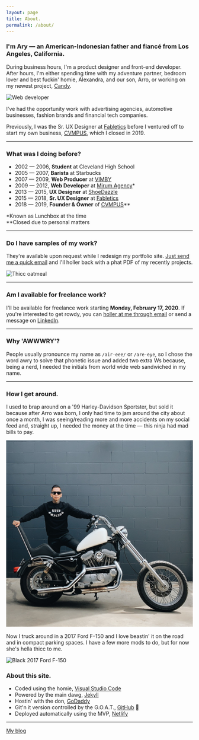 ```yaml
---
layout: page
title: About.
permalink: /about/
---
```


### I'm Ary &mdash; an American-Indonesian father and fianc&eacute; from Los Angeles, California.

During business hours, I'm a product designer and front-end developer. After hours, I'm either spending time with my adventure partner, bedroom lover and best fuckin' homie, Alexandra, and our son, Arro, or working on my newest project, [Candy](https://candymotor.co).

![Web developer](https://media.giphy.com/media/gG6OcTSRWaSis/giphy.gif)

I've had the opportunity work with advertising agencies, automotive businesses, fashion brands and financial tech companies.

Previously, I was the Sr. UX Designer at [Fabletics][url-fabletics] before I ventured off to start my own business, [CVMPUS][url-cvmpus], which I closed in 2019.

***

### What was I doing before?

* 2002 — 2006, **Student** at Cleveland High School
* 2005 — 2007, **Barista** at Starbucks
* 2007 — 2009, **Web Producer** at [VIMBY][url-vimby]
* 2009 — 2012, **Web Developer** at [Mirum Agency][url-mirum]*
* 2013 — 2015, **UX Designer** at [ShoeDazzle][url-shoedazzle]
* 2015 — 2018, **Sr. UX Designer** at [Fabletics][url-fabletics]
* 2018 — 2019, **Founder & Owner** of [CVMPUS][url-cvmpus]**

*Known as Lunchbox at the time  
**Closed due to personal matters

***

### Do I have samples of my work?

They're available upon request while I redesign my portfolio site. <a href="mailto:{{site.author.email}}">Just send me a quick email</a> and I'll holler back with a phat PDF of my recently projects.

![Thicc oatmeal](https://media.giphy.com/media/GMdcBivU0d1ni/giphy.gif)

***

### Am I available for freelance work?

I'll be available for freelance work starting **Monday, February 17, 2020**. If you're interested to get rowdy, you can <a href="mailto:{{site.author.email}}">holler at me through email</a> or send a message on [LinkedIn][url-linkedin].

***

### Why 'AWWWRY'?

People usually pronounce my name as `/air-eee/` or `/are-eye`, so I chose the word awry to solve that phonetic issue and added two extra Ws because, being a nerd, I needed the initials from world wide web sandwiched in my name.

***

### How I get around.

I used to brap around on a '99 Harley-Davidson Sportster, but sold it because after Arro was born, I only had time to jam around the city about once a month, I was seeing/reading more and more accidents on my social feed and, straight up, I needed the money at the time — this ninja had mad bills to pay.

![1999 Harley-Davidson Sportster 883](/assets/img/ary-mega-my-life.jpg)

Now I truck around in a 2017 Ford F-150 and I love beastin' it on the road and in compact parking spaces. I have a few more mods to do, but for now she's hella thicc to me.

![Black 2017 Ford F-150](https://preview.redd.it/6pn8knxqq1541.jpg?width=960&crop=smart&auto=webp&s=7f5e35d821927f6dc5f3b793b23564a7389153eb)

### About this site.

- Coded using the homie, [Visual Studio Code][url-vsc]
- Powered by the main dawg, [Jekyll][url-jekyll]
- Hostin' with the don, [GoDaddy][url-godaddy]
- Git'n it version controlled by the G.O.A.T., [GitHub][url-github] 🐐
- Deployed automatically using the MVP, [Netlify][url-netlify]

***

<div class="author__more">
    <a href="{{site.baseurl}}/blog/" class="say-hello">My blog</a>
</div>

[url-career]: /career/
[url-vsc]: https://code.visualstudio.com/
[url-jekyll]: https://jekyllrb.com/
[url-godaddy]: https://www.godaddy.com/
[url-github]: https://github.com/
[url-netlify]: https://www.netlify.com/
[url-instagram]: https://www.instagram.com/awwwry
[url-email]: mailto:arymega@gmail.com
[url-github]: https://www.github.com/awwwry
[url-instagram]: https://www.github.com/awwwry
[url-linkedin]: https://www.linkedin.com/in/awwwry
[url-reddit]: https://www.reddit.com/u/awwwry
[url-spotify]: https://open.spotify.com/playlist/0hvGuO3GFmX3zNWxaK17sZ
[url-twitter]: https://www.twitter.com/awwwry
[url-vimby]: https://vimby.com
[url-mirum]: https://www.mirumagency.com/en/home
[url-shoedazzle]: https://www.shoedazzle.com
[url-fabletics]: https://www.fabletics.com
[url-candy]: https://candymotor.co
[url-cvmpus]: https://www.instagram.com/cvmpus
[url-ary-mega]: http://arymega.com
[url-linkedin]: https://www.linkedin.com/in/awwwry